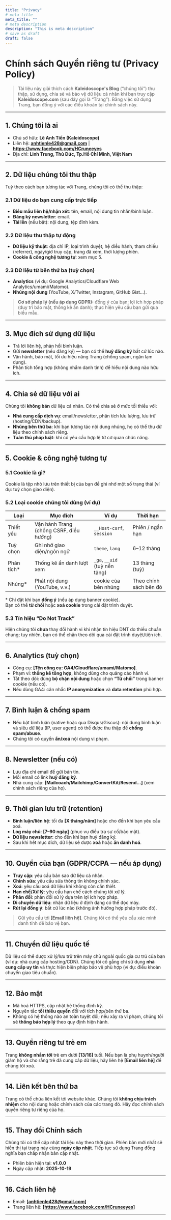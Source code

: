 ```yaml
---
title: "Privacy"
# meta title
meta_title: ""
# meta description
description: "This is meta description"
# save as draft
draft: false
---
```


# Chính sách Quyền riêng tư (Privacy Policy)

> Tài liệu này giải thích cách **Kaleidoscope's Blog** (“chúng tôi”) thu thập, sử dụng, chia sẻ và bảo vệ dữ liệu cá nhân khi bạn truy cập **Kaleidoscope.com** (sau đây gọi là “Trang”). Bằng việc sử dụng Trang, bạn đồng ý với các điều khoản tại chính sách này.


---

## 1. Chúng tôi là ai
- Chủ sở hữu: **Lê Anh Tiến (Kaleidoscope)**
- Liên hệ: **anhtienle428@gmail.com** | **https://www.facebook.com/HCruneeyes**
- Địa chỉ: **Linh Trung, Thủ Đức, Tp.Hồ Chí Minh, Việt Nam**

---

## 2. Dữ liệu chúng tôi thu thập
Tuỳ theo cách bạn tương tác với Trang, chúng tôi có thể thu thập:

### 2.1 Dữ liệu do bạn cung cấp trực tiếp
- **Biểu mẫu liên hệ/nhận xét**: tên, email, nội dung tin nhắn/bình luận.
- **Đăng ký newsletter**: email.
- **Tải lên** (nếu bật): nội dung, tệp đính kèm.

### 2.2 Dữ liệu thu thập tự động
- **Dữ liệu kỹ thuật**: địa chỉ IP, loại trình duyệt, hệ điều hành, tham chiếu (referrer), ngày/giờ truy cập, trang đã xem, thời lượng phiên.
- **Cookie & công nghệ tương tự**: xem mục 5.

### 2.3 Dữ liệu từ bên thứ ba (tuỳ chọn)
- **Analytics** (ví dụ: Google Analytics/Cloudflare Web Analytics/umami/Matomo).
- **Nhúng nội dung** (YouTube, X/Twitter, Instagram, GitHub Gist…).

> **Cơ sở pháp lý (nếu áp dụng GDPR):** đồng ý của bạn; lợi ích hợp pháp (duy trì bảo mật, thống kê ẩn danh); thực hiện yêu cầu bạn gửi qua biểu mẫu.

---

## 3. Mục đích sử dụng dữ liệu
- Trả lời liên hệ, phản hồi bình luận.
- Gửi **newsletter** (nếu đăng ký) — bạn có thể **huỷ đăng ký** bất cứ lúc nào.
- Vận hành, bảo mật, tối ưu hiệu năng Trang (chống spam, ngăn lạm dụng).
- Phân tích tổng hợp (không nhắm danh tính) để hiểu nội dung nào hữu ích.

---

## 4. Chia sẻ dữ liệu với ai
Chúng tôi **không bán** dữ liệu cá nhân. Có thể chia sẻ ở mức tối thiểu với:
- **Nhà cung cấp dịch vụ**: email/newsletter, phân tích lưu lượng, lưu trữ (hosting/CDN/backup).
- **Nhúng bên thứ ba**: khi bạn tương tác nội dung nhúng, họ có thể thu dữ liệu theo chính sách riêng.
- **Tuân thủ pháp luật**: khi có yêu cầu hợp lệ từ cơ quan chức năng.

---

## 5. Cookie & công nghệ tương tự

### 5.1 Cookie là gì?
Cookie là tệp nhỏ lưu trên thiết bị của bạn để ghi nhớ một số trạng thái (ví dụ: tuỳ chọn giao diện).

### 5.2 Loại cookie chúng tôi dùng (ví dụ)
| Loại | Mục đích | Ví dụ | Thời hạn |
|---|---|---|---|
| Thiết yếu | Vận hành Trang (chống CSRF, điều hướng) | `__Host-csrf`, `session` | Phiên / ngắn hạn |
| Tuỳ chọn | Ghi nhớ giao diện/ngôn ngữ | `theme`, `lang` | 6–12 tháng |
| Phân tích* | Thống kê ẩn danh lượt xem | `_ga`, `__uid` (tuỳ nền tảng) | 13 tháng (tuỳ) |
| Nhúng* | Phát nội dung (YouTube, v.v.) | cookie của bên nhúng | Theo chính sách bên đó |

\* Chỉ đặt khi bạn **đồng ý** (nếu áp dụng banner cookie).  
Bạn có thể **từ chối** hoặc **xoá cookie** trong cài đặt trình duyệt.

### 5.3 Tín hiệu “Do Not Track”
Hiện chúng tôi **chưa** thay đổi hành vi khi nhận tín hiệu DNT do thiếu chuẩn chung; tuy nhiên, bạn có thể chặn theo dõi qua cài đặt trình duyệt/tiện ích.

---

## 6. Analytics (tuỳ chọn)
- Công cụ: **[Tên công cụ: GA4/Cloudflare/umami/Matomo]**.
- Phạm vi: **thống kê tổng hợp**, không dùng cho quảng cáo hành vi.
- Tắt theo dõi: dùng **bộ chặn nội dung** hoặc chọn **“Từ chối”** trong banner cookie (nếu có).
- Nếu dùng GA4: cân nhắc **IP anonymization** và **data retention** phù hợp.

---

## 7. Bình luận & chống spam
- Nếu bật bình luận (native hoặc qua Disqus/Giscus): nội dung bình luận và siêu dữ liệu (IP, user agent) có thể được thu thập để **chống spam/abuse**.
- Chúng tôi có quyền **ẩn/xoá** nội dung vi phạm.

---

## 8. Newsletter (nếu có)
- Lưu địa chỉ email để gửi bản tin.
- Mỗi email có link **huỷ đăng ký**.
- Nhà cung cấp: **[Mailcoach/Mailchimp/ConvertKit/Resend…]** (xem chính sách riêng của họ).

---

## 9. Thời gian lưu trữ (retention)
- **Bình luận/liên hệ**: tối đa **[X tháng/năm]** hoặc cho đến khi bạn yêu cầu xoá.
- **Log máy chủ**: **[7–90 ngày]** (phục vụ điều tra sự cố/bảo mật).
- **Dữ liệu newsletter**: cho đến khi bạn huỷ đăng ký.
- Sau khi hết mục đích, dữ liệu sẽ được **xoá** hoặc **ẩn danh hoá**.

---

## 10. Quyền của bạn (GDPR/CCPA — nếu áp dụng)
- **Truy cập**: yêu cầu bản sao dữ liệu cá nhân.
- **Chỉnh sửa**: yêu cầu sửa thông tin không chính xác.
- **Xoá**: yêu cầu xoá dữ liệu khi không còn cần thiết.
- **Hạn chế/Xử lý**: yêu cầu hạn chế cách chúng tôi xử lý.
- **Phản đối**: phản đối xử lý dựa trên lợi ích hợp pháp.
- **Di chuyển dữ liệu**: nhận dữ liệu ở định dạng có thể đọc máy.
- **Rút lại đồng ý**: bất cứ lúc nào (không ảnh hưởng hợp pháp trước đó).

> Gửi yêu cầu tới **[Email liên hệ]**. Chúng tôi có thể yêu cầu xác minh danh tính để bảo vệ bạn.

---

## 11. Chuyển dữ liệu quốc tế
Dữ liệu có thể được xử lý/lưu trữ trên máy chủ ngoài quốc gia cư trú của bạn (ví dụ: nhà cung cấp hosting/CDN). Chúng tôi cố gắng chỉ sử dụng **nhà cung cấp uy tín** và thực hiện biện pháp bảo vệ phù hợp (ví dụ: điều khoản chuyển giao tiêu chuẩn).

---

## 12. Bảo mật
- Mã hoá HTTPS, cập nhật hệ thống định kỳ.
- Nguyên tắc **tối thiểu quyền** đối với tích hợp/bên thứ ba.
- Không có hệ thống nào an toàn tuyệt đối; nếu xảy ra vi phạm, chúng tôi sẽ **thông báo hợp lý** theo quy định hiện hành.

---

## 13. Quyền riêng tư trẻ em
Trang **không nhắm tới** trẻ em dưới **[13/16]** tuổi. Nếu bạn là phụ huynh/người giám hộ và cho rằng trẻ đã cung cấp dữ liệu, hãy liên hệ **[Email liên hệ]** để chúng tôi xoá.

---

## 14. Liên kết bên thứ ba
Trang có thể chứa liên kết tới website khác. Chúng tôi **không chịu trách nhiệm** cho nội dung hoặc chính sách của các trang đó. Hãy đọc chính sách quyền riêng tư riêng của họ.

---

## 15. Thay đổi Chính sách
Chúng tôi có thể cập nhật tài liệu này theo thời gian. Phiên bản mới nhất sẽ hiển thị tại trang này cùng **ngày cập nhật**. Tiếp tục sử dụng Trang đồng nghĩa bạn chấp nhận bản cập nhật.

- Phiên bản hiện tại: **v1.0.0**
- Ngày cập nhật: **2025-10-19**

---

## 16. Cách liên hệ
- Email: **[anhtienle428@gmail.com]**
- Trang liên hệ: **[https://www.facebook.com/HCruneeyes]**

---
